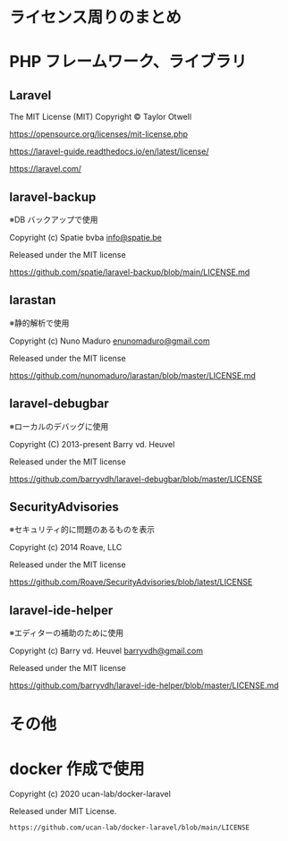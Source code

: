 <!-- @format -->

# ライセンス周りのまとめ

# PHP フレームワーク、ライブラリ

## Laravel

The MIT License (MIT) Copyright © Taylor Otwell

https://opensource.org/licenses/mit-license.php

https://laravel-guide.readthedocs.io/en/latest/license/

https://laravel.com/

## laravel-backup

※DB バックアップで使用

Copyright (c) Spatie bvba info@spatie.be

Released under the MIT license

https://github.com/spatie/laravel-backup/blob/main/LICENSE.md

## larastan

※静的解析で使用

Copyright (c) Nuno Maduro enunomaduro@gmail.com

Released under the MIT license

https://github.com/nunomaduro/larastan/blob/master/LICENSE.md

## laravel-debugbar

※ローカルのデバッグに使用

Copyright (C) 2013-present Barry vd. Heuvel

Released under the MIT license

https://github.com/barryvdh/laravel-debugbar/blob/master/LICENSE

## SecurityAdvisories

※セキュリティ的に問題のあるものを表示

Copyright (c) 2014 Roave, LLC

Released under the MIT license

https://github.com/Roave/SecurityAdvisories/blob/latest/LICENSE

## laravel-ide-helper

※エディターの補助のために使用

Copyright (c) Barry vd. Heuvel barryvdh@gmail.com

Released under the MIT license

https://github.com/barryvdh/laravel-ide-helper/blob/master/LICENSE.md

# その他

# docker 作成で使用

Copyright (c) 2020 ucan-lab/docker-laravel

Released under MIT License.

    https://github.com/ucan-lab/docker-laravel/blob/main/LICENSE
